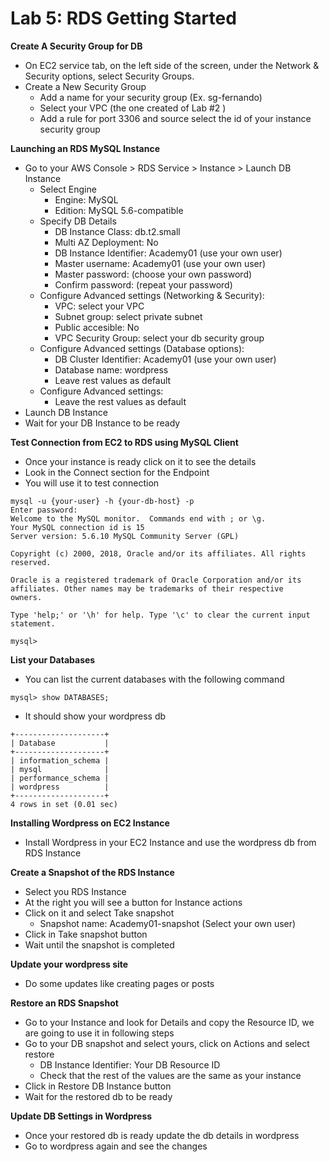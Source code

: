 # Lab 5: RDS Getting Started

**Create A Security Group for DB**
* On EC2 service tab, on the left side of the screen, under the Network & Security options, select Security Groups.
* Create a New Security Group
  * Add a name for your security group (Ex. sg-fernando)
  * Select your VPC (the one created of Lab #2 )
  * Add a rule for port 3306 and source select the id of your instance security group

**Launching an RDS MySQL Instance**
* Go to your AWS Console > RDS Service > Instance > Launch DB Instance
  * Select Engine
    * Engine: MySQL
    * Edition: MySQL 5.6-compatible
  * Specify DB Details
    * DB Instance Class: db.t2.small
    * Multi AZ Deployment: No
    * DB Instance Identifier: Academy01 (use your own user)
    * Master username: Academy01 (use your own user)
    * Master password: (choose your own password)
    * Confirm password: (repeat your password)
  * Configure Advanced settings (Networking & Security):
    * VPC: select your VPC
    * Subnet group: select private subnet
    * Public accesible: No
    * VPC Security Group: select your db security group
  * Configure Advanced settings (Database options):
    * DB Cluster Identifier: Academy01 (use your own user)
    * Database name: wordpress
    * Leave rest values as default
  * Configure Advanced settings:
    * Leave the rest values as default
* Launch DB Instance
* Wait for your DB Instance to be ready

**Test Connection from EC2 to RDS using MySQL Client**
* Once your instance is ready click on it to see the details
* Look in the Connect section for the Endpoint 
* You will use it to test connection
```
mysql -u {your-user} -h {your-db-host} -p
Enter password:
Welcome to the MySQL monitor.  Commands end with ; or \g.
Your MySQL connection id is 15
Server version: 5.6.10 MySQL Community Server (GPL)

Copyright (c) 2000, 2018, Oracle and/or its affiliates. All rights reserved.

Oracle is a registered trademark of Oracle Corporation and/or its
affiliates. Other names may be trademarks of their respective
owners.

Type 'help;' or '\h' for help. Type '\c' to clear the current input statement.

mysql>
```

**List your Databases**
* You can list the current databases with the following command
```
mysql> show DATABASES;
```
* It should show your wordpress db
```
+--------------------+
| Database           |
+--------------------+
| information_schema |
| mysql              |
| performance_schema |
| wordpress          |
+--------------------+
4 rows in set (0.01 sec)
```

**Installing Wordpress on EC2 Instance**
* Install Wordpress in your EC2 Instance and use the wordpress db from RDS Instance

**Create a Snapshot of the RDS Instance**
* Select you RDS Instance
* At the right you will see a button for Instance actions
* Click on it and select Take snapshot
  * Snapshot name: Academy01-snapshot (Select your own user)
* Click in Take snapshot button
* Wait until the snapshot is completed

**Update your wordpress site**
* Do some updates like creating pages or posts

**Restore an RDS Snapshot**
* Go to your Instance and look for Details and copy the Resource ID, we are going to use it in following steps
* Go to your DB snapshot and select yours, click on Actions and select restore
  * DB Instance Identifier: Your DB Resource ID
  * Check that the rest of the values are the same as your instance
* Click in Restore DB Instance button
* Wait for the restored db to be ready

**Update DB Settings in Wordpress**
* Once your restored db is ready update the db details in wordpress
* Go to wordpress again and see the changes
